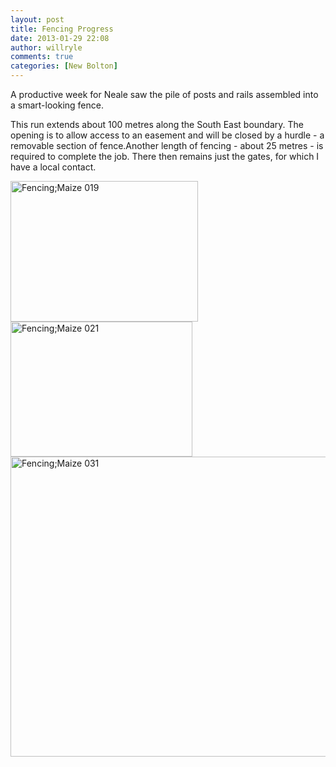 ```yaml
---
layout: post
title: Fencing Progress
date: 2013-01-29 22:08
author: willryle
comments: true
categories: [New Bolton]
---
```

A productive week for Neale saw the pile of posts and rails assembled into a smart-looking fence.

<!--more-->
This run extends about 100 metres along the South East boundary. The opening is to allow access to an easement and will be closed by a hurdle - a removable section of fence.Another length of fencing - about 25 metres - is required to complete the job. There then remains just the gates, for which I have a local contact.

<a href="http://willryle.files.wordpress.com/2013/01/fencingmaize-019.jpg" target="_blank"><img class="size-medium wp-image-1472 alignleft" alt="Fencing;Maize 019" src="http://willryle.files.wordpress.com/2013/01/fencingmaize-019.jpg?w=300" width="300" height="225" /></a><a href="http://willryle.files.wordpress.com/2013/01/fencingmaize-021.jpg" target="_blank"><img class="wp-image-1473 alignright" style="width:291px;height:216px;" alt="Fencing;Maize 021" src="http://willryle.files.wordpress.com/2013/01/fencingmaize-021.jpg?w=300" width="302" height="216" /></a>
<a href="http://willryle.files.wordpress.com/2013/01/fencingmaize-031.jpg" target="_blank"><img class="aligncenter size-large wp-image-1474" alt="Fencing;Maize 031" src="http://willryle.files.wordpress.com/2013/01/fencingmaize-031.jpg?w=640" width="640" height="480" /></a>
